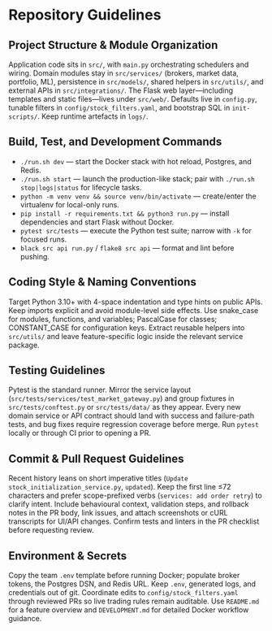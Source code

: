 # Repository Guidelines

## Project Structure & Module Organization
Application code sits in `src/`, with `main.py` orchestrating schedulers and wiring. Domain modules stay in `src/services/` (brokers, market data, portfolio, ML), persistence in `src/models/`, shared helpers in `src/utils/`, and external APIs in `src/integrations/`. The Flask web layer—including templates and static files—lives under `src/web/`. Defaults live in `config.py`, tunable filters in `config/stock_filters.yaml`, and bootstrap SQL in `init-scripts/`. Keep runtime artefacts in `logs/`.

## Build, Test, and Development Commands
- `./run.sh dev` — start the Docker stack with hot reload, Postgres, and Redis.
- `./run.sh start` — launch the production-like stack; pair with `./run.sh stop|logs|status` for lifecycle tasks.
- `python -m venv venv && source venv/bin/activate` — create/enter the virtualenv for local-only runs.
- `pip install -r requirements.txt && python3 run.py` — install dependencies and start Flask without Docker.
- `pytest src/tests` — execute the Python test suite; narrow with `-k` for focused runs.
- `black src api run.py` / `flake8 src api` — format and lint before pushing.

## Coding Style & Naming Conventions
Target Python 3.10+ with 4-space indentation and type hints on public APIs. Keep imports explicit and avoid module-level side effects. Use snake_case for modules, functions, and variables; PascalCase for classes; CONSTANT_CASE for configuration keys. Extract reusable helpers into `src/utils/` and leave feature-specific logic inside the relevant service package.

## Testing Guidelines
Pytest is the standard runner. Mirror the service layout (`src/tests/services/test_market_gateway.py`) and group fixtures in `src/tests/conftest.py` or `src/tests/data/` as they appear. Every new domain service or API contract should land with success and failure-path tests, and bug fixes require regression coverage before merge. Run `pytest` locally or through CI prior to opening a PR.

## Commit & Pull Request Guidelines
Recent history leans on short imperative titles (`Update stock_initialization_service.py`, `updated`). Keep the first line ≤72 characters and prefer scope-prefixed verbs (`services: add order retry`) to clarify intent. Include behavioural context, validation steps, and rollback notes in the PR body, link issues, and attach screenshots or cURL transcripts for UI/API changes. Confirm tests and linters in the PR checklist before requesting review.

## Environment & Secrets
Copy the team `.env` template before running Docker; populate broker tokens, the Postgres DSN, and Redis URL. Keep `.env`, generated logs, and credentials out of git. Coordinate edits to `config/stock_filters.yaml` through reviewed PRs so live trading rules remain auditable. Use `README.md` for a feature overview and `DEVELOPMENT.md` for detailed Docker workflow guidance.
